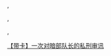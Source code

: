 ,

,

,

[【带卡】一次对暗部队长的私刑审讯](https://baljck.wordpress.com/2020/03/03/%e3%80%90%e5%b8%a6%e5%8d%a1%e3%80%91%e4%b8%80%e6%ac%a1%e5%af%b9%e6%9a%97%e9%83%a8%e9%98%9f%e9%95%bf%e7%9a%84%e7%a7%81%e5%88%91%e5%ae%a1%e8%ae%af/)

